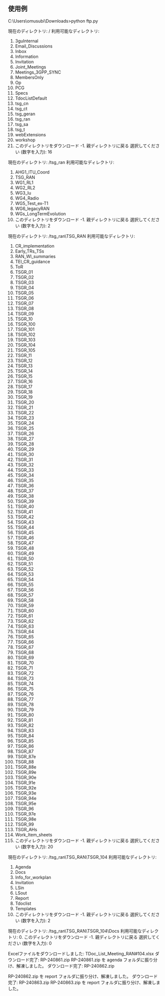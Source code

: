 ## 使用例

C:\Users\omusubi\Downloads>python ftp.py

現在のディレクトリ: /
利用可能なディレクトリ:
1. 3guInternal
2. Email_Discussions
3. Inbox
4. Information
5. Invitation
6. Joint_Meetings
7. Meetings_3GPP_SYNC
8. MembersOnly
9. Op
10. PCG
11. Specs
12. TdocListDefault
13. tsg_cn
14. tsg_ct
15. tsg_geran
16. tsg_ran
17. tsg_sa
18. tsg_t
19. webExtensions
20. workshop
0. このディレクトリをダウンロード
-1. 親ディレクトリに戻る
選択してください (数字を入力): 16

現在のディレクトリ: /tsg_ran
利用可能なディレクトリ:
1. AHG1_ITU_Coord
2. TSG_RAN
3. WG1_RL1
4. WG2_RL2
5. WG3_Iu
6. WG4_Radio
7. WG5_Test_ex-T1
8. WG6_legacyRAN
9. WGs_LongTermEvolution
0. このディレクトリをダウンロード
-1. 親ディレクトリに戻る
選択してください (数字を入力): 2

現在のディレクトリ: /tsg_ran\TSG_RAN
利用可能なディレクトリ:
1. CR_implementation
2. Early_TRs_TSs
3. RAN_WI_summaries
4. TEI_CR_guidance
5. ToR
6. TSGR_01
7. TSGR_02
8. TSGR_03
9. TSGR_04
10. TSGR_05
11. TSGR_06
12. TSGR_07
13. TSGR_08
14. TSGR_09
15. TSGR_10
16. TSGR_100
17. TSGR_101
18. TSGR_102
19. TSGR_103
20. TSGR_104
21. TSGR_105
22. TSGR_11
23. TSGR_12
24. TSGR_13
25. TSGR_14
26. TSGR_15
27. TSGR_16
28. TSGR_17
29. TSGR_18
30. TSGR_19
31. TSGR_20
32. TSGR_21
33. TSGR_22
34. TSGR_23
35. TSGR_24
36. TSGR_25
37. TSGR_26
38. TSGR_27
39. TSGR_28
40. TSGR_29
41. TSGR_30
42. TSGR_31
43. TSGR_32
44. TSGR_33
45. TSGR_34
46. TSGR_35
47. TSGR_36
48. TSGR_37
49. TSGR_38
50. TSGR_39
51. TSGR_40
52. TSGR_41
53. TSGR_42
54. TSGR_43
55. TSGR_44
56. TSGR_45
57. TSGR_46
58. TSGR_47
59. TSGR_48
60. TSGR_49
61. TSGR_50
62. TSGR_51
63. TSGR_52
64. TSGR_53
65. TSGR_54
66. TSGR_55
67. TSGR_56
68. TSGR_57
69. TSGR_58
70. TSGR_59
71. TSGR_60
72. TSGR_61
73. TSGR_62
74. TSGR_63
75. TSGR_64
76. TSGR_65
77. TSGR_66
78. TSGR_67
79. TSGR_68
80. TSGR_69
81. TSGR_70
82. TSGR_71
83. TSGR_72
84. TSGR_73
85. TSGR_74
86. TSGR_75
87. TSGR_76
88. TSGR_77
89. TSGR_78
90. TSGR_79
91. TSGR_80
92. TSGR_81
93. TSGR_82
94. TSGR_83
95. TSGR_84
96. TSGR_85
97. TSGR_86
98. TSGR_87
99. TSGR_87e
100. TSGR_88
101. TSGR_88e
102. TSGR_89e
103. TSGR_90e
104. TSGR_91e
105. TSGR_92e
106. TSGR_93e
107. TSGR_94e
108. TSGR_95e
109. TSGR_96
110. TSGR_97e
111. TSGR_98e
112. TSGR_99
113. TSGR_AHs
114. Work_Item_sheets
0. このディレクトリをダウンロード
-1. 親ディレクトリに戻る
選択してください (数字を入力): 20

現在のディレクトリ: /tsg_ran\TSG_RAN\TSGR_104
利用可能なディレクトリ:
1. Agenda
2. Docs
3. Info_for_workplan
4. Invitation
5. LSin
6. LSout
7. Report
8. Tdoclist
9. Templates
0. このディレクトリをダウンロード
-1. 親ディレクトリに戻る
選択してください (数字を入力): 2

現在のディレクトリ: /tsg_ran\TSG_RAN\TSGR_104\Docs
利用可能なディレクトリ:
0. このディレクトリをダウンロード
-1. 親ディレクトリに戻る
選択してください (数字を入力): 0

Excelファイルをダウンロードしました: TDoc_List_Meeting_RAN#104.xlsx
ダウンロード完了: RP-240861.zip
RP-240861.zip を agenda フォルダに振り分け、解凍しました。
ダウンロード完了: RP-240862.zip

RP-240862.zip を report フォルダに振り分け、解凍しました。
ダウンロード完了: RP-240863.zip
RP-240863.zip を report フォルダに振り分け、解凍しました。
